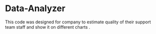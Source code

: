 # Data-Analyzer
This code was designed for company to estimate quality of their support team staff and show it on different charts .
